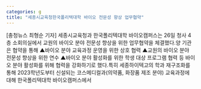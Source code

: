 ```yaml
---
categories: g
title: "세종시교육청한국폴리텍대학 바이오 전문성 향상 업무협약"
---
```

[충청뉴스 최형순 기자] 세종시교육청과 한국폴리텍대학 바이오캠퍼스는 26일 청사 4층 소회의실에서 교원의 바이오 분야 전문성 향상을 위한 업무협약을 체결했다.양 기관은 협약을 통해 ▲바이오 분야 교육과정 운영을 위한 상호 협력 ▲교원의 바이오 분야 전문성 향상을 위한 연수 ▲바이오 분야 활성화를 위한 학생 대상 프로그램 협력 등 바이오 분야 활성화를 위해 협력을 강화하기로 했다.특히 세종하이텍고의 학과 재구조화를 통해 2023학년도부터 신설되는 코스메디컬과(의약품, 화장품 제조 분야) 교육과정에 대해 한국폴리텍대학 바이오캠퍼스에서